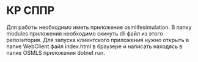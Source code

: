 # КР СППР
Для работы необходимо иметь приложение osmlifesimulation.
В папку modules приложения необходимо скинуть dll файл из этого репозитория.
Для запуска клиентского приложения нужно открыть в папке WebClient файл index.html в браузере и написать находясь в папке OSMLS приложения dotnet run.
